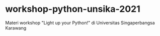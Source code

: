 # workshop-python-unsika-2021
Materi workshop "Light up your Python!" di Universitas Singaperbangsa Karawang
